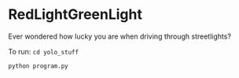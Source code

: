 # RedLightGreenLight

Ever wondered how lucky you are when driving through streetlights?

To run:
`cd yolo_stuff`

`python program.py`
